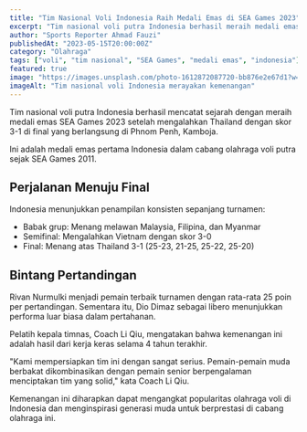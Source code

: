 ```yaml
---
title: "Tim Nasional Voli Indonesia Raih Medali Emas di SEA Games 2023"
excerpt: "Tim nasional voli putra Indonesia berhasil meraih medali emas setelah mengalahkan Thailand di final SEA Games 2023 Kamboja."
author: "Sports Reporter Ahmad Fauzi"
publishedAt: "2023-05-15T20:00:00Z"
category: "Olahraga"
tags: ["voli", "tim nasional", "SEA Games", "medali emas", "indonesia"]
featured: true
image: "https://images.unsplash.com/photo-1612872087720-bb876e2e67d1?w=1200&h=675&fit=crop"
imageAlt: "Tim nasional voli Indonesia merayakan kemenangan"
---
```


Tim nasional voli putra Indonesia berhasil mencatat sejarah dengan meraih medali emas SEA Games 2023 setelah mengalahkan Thailand dengan skor 3-1 di final yang berlangsung di Phnom Penh, Kamboja.

Ini adalah medali emas pertama Indonesia dalam cabang olahraga voli putra sejak SEA Games 2011.

## Perjalanan Menuju Final

Indonesia menunjukkan penampilan konsisten sepanjang turnamen:
- Babak grup: Menang melawan Malaysia, Filipina, dan Myanmar
- Semifinal: Mengalahkan Vietnam dengan skor 3-0
- Final: Menang atas Thailand 3-1 (25-23, 21-25, 25-22, 25-20)

## Bintang Pertandingan

Rivan Nurmulki menjadi pemain terbaik turnamen dengan rata-rata 25 poin per pertandingan. Sementara itu, Dio Dimaz sebagai libero menunjukkan performa luar biasa dalam pertahanan.

Pelatih kepala timnas, Coach Li Qiu, mengatakan bahwa kemenangan ini adalah hasil dari kerja keras selama 4 tahun terakhir.

"Kami mempersiapkan tim ini dengan sangat serius. Pemain-pemain muda berbakat dikombinasikan dengan pemain senior berpengalaman menciptakan tim yang solid," kata Coach Li Qiu.

Kemenangan ini diharapkan dapat mengangkat popularitas olahraga voli di Indonesia dan menginspirasi generasi muda untuk berprestasi di cabang olahraga ini.

